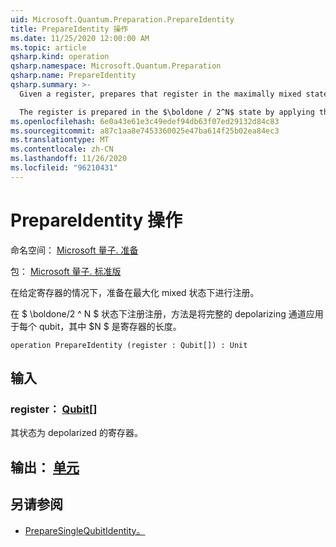```yaml
---
uid: Microsoft.Quantum.Preparation.PrepareIdentity
title: PrepareIdentity 操作
ms.date: 11/25/2020 12:00:00 AM
ms.topic: article
qsharp.kind: operation
qsharp.namespace: Microsoft.Quantum.Preparation
qsharp.name: PrepareIdentity
qsharp.summary: >-
  Given a register, prepares that register in the maximally mixed state.

  The register is prepared in the $\boldone / 2^N$ state by applying the complete depolarizing channel to each qubit, where $N$ is the length of the register.
ms.openlocfilehash: 6e0a43e61e3c49edef94db63f07ed29132d84c83
ms.sourcegitcommit: a87c1aa8e7453360025e47ba614f25b02ea84ec3
ms.translationtype: MT
ms.contentlocale: zh-CN
ms.lasthandoff: 11/26/2020
ms.locfileid: "96210431"
---
```

# <a name="prepareidentity-operation"></a>PrepareIdentity 操作

命名空间： [Microsoft 量子. 准备](xref:Microsoft.Quantum.Preparation)

包： [Microsoft 量子. 标准版](https://nuget.org/packages/Microsoft.Quantum.Standard)


在给定寄存器的情况下，准备在最大化 mixed 状态下进行注册。

在 $ \boldone/2 ^ N $ 状态下注册注册，方法是将完整的 depolarizing 通道应用于每个 qubit，其中 $N $ 是寄存器的长度。

```qsharp
operation PrepareIdentity (register : Qubit[]) : Unit
```


## <a name="input"></a>输入

### <a name="register--qubit"></a>register： [Qubit](xref:microsoft.quantum.lang-ref.qubit)[]

其状态为 depolarized 的寄存器。



## <a name="output--unit"></a>输出： [单元](xref:microsoft.quantum.lang-ref.unit)



## <a name="see-also"></a>另请参阅

- [PrepareSingleQubitIdentity。](xref:Microsoft.Quantum.Preparation.PrepareSingleQubitIdentity)
